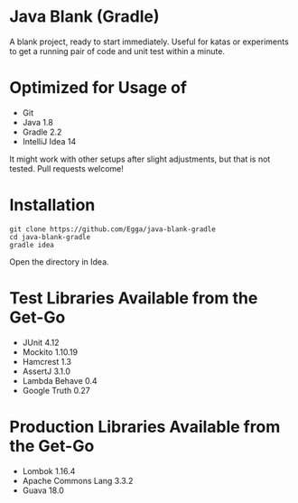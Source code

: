 # Java Blank (Gradle)

A blank project, ready to start immediately. Useful for katas or experiments to get a running pair of code and unit test within a minute.

# Optimized for Usage of
- Git
- Java 1.8
- Gradle 2.2
- IntelliJ Idea 14

It might work with other setups after slight adjustments, but that is not tested. Pull requests welcome!

# Installation

    git clone https://github.com/Egga/java-blank-gradle
    cd java-blank-gradle
    gradle idea

Open the directory in Idea.


# Test Libraries Available from the Get-Go
- JUnit 4.12
- Mockito 1.10.19
- Hamcrest 1.3
- AssertJ 3.1.0
- Lambda Behave 0.4
- Google Truth 0.27

# Production Libraries Available from the Get-Go
- Lombok 1.16.4
- Apache Commons Lang 3.3.2
- Guava 18.0
